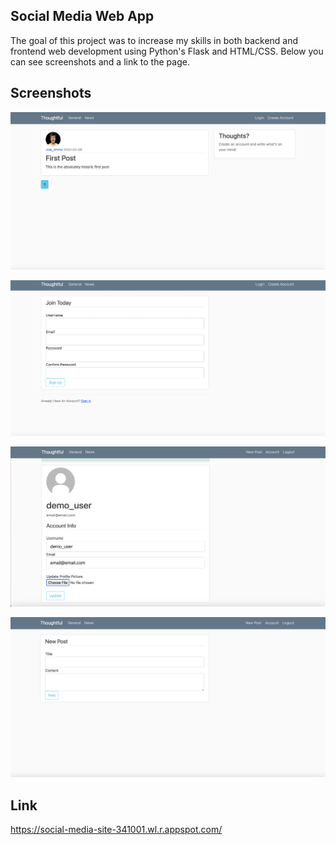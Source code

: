 ## Social Media Web App
The goal of this project was to increase my skills in both backend and frontend web development using Python's Flask and HTML/CSS. Below you can see screenshots and a link to the page.

## Screenshots
![](images/home_page.png)

![](images/join_today.png)

![](images/account_page.png)

![](images/new_post.png)


## Link
https://social-media-site-341001.wl.r.appspot.com/


